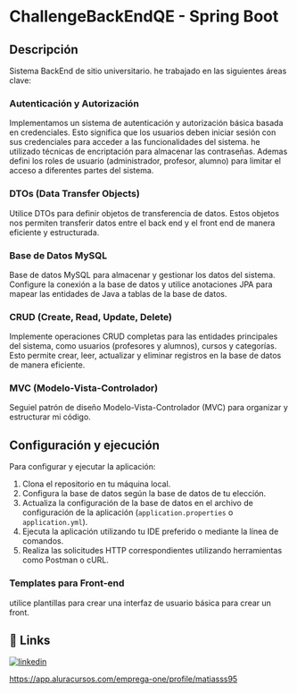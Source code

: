 # ChallengeBackEndQE -  Spring Boot



## Descripción
Sistema BackEnd de sitio universitario. he trabajado en las siguientes áreas clave:

### Autenticación y Autorización
Implementamos un sistema de autenticación y autorización básica basada en credenciales. Esto significa que los usuarios deben iniciar sesión con sus credenciales para acceder a las funcionalidades del sistema. he utilizado técnicas de encriptación para almacenar las contraseñas. Ademas defini los roles de usuario (administrador, profesor, alumno) para limitar el acceso a diferentes partes del sistema.

### DTOs (Data Transfer Objects)
Utilice DTOs para definir objetos de transferencia de datos. Estos objetos nos permiten transferir datos entre el back end y el front end de manera eficiente y estructurada. 

### Base de Datos MySQL
Base de datos MySQL para almacenar y gestionar los datos del sistema. Configure la conexión a la base de datos y utilice anotaciones JPA para mapear las entidades de Java a tablas de la base de datos.

### CRUD (Create, Read, Update, Delete)
Implemente operaciones CRUD completas para las entidades principales del sistema, como usuarios (profesores y alumnos), cursos y categorías. Esto permite crear, leer, actualizar y eliminar registros en la base de datos de manera eficiente.

### MVC (Modelo-Vista-Controlador)
Seguiel patrón de diseño Modelo-Vista-Controlador (MVC) para organizar y estructurar mi código. 

## Configuración y ejecución

Para configurar y ejecutar la aplicación:

1. Clona el repositorio en tu máquina local.
2. Configura la base de datos según la base de datos de tu elección.
3. Actualiza la configuración de la base de datos en el archivo de configuración de la aplicación (`application.properties` o `application.yml`).
4. Ejecuta la aplicación utilizando tu IDE preferido o mediante la línea de comandos.
5. Realiza las solicitudes HTTP correspondientes utilizando herramientas como Postman o cURL.

### Templates para Front-end
 utilice plantillas para crear una interfaz de usuario básica para crear un front.
 ## 🔗 Links
 

[![linkedin](https://img.shields.io/badge/linkedin-0A66C2?style=for-the-badge&logo=linkedin&logoColor=white)](https://www.linkedin.com/in/matiasjb95/)

https://app.aluracursos.com/emprega-one/profile/matiasss95
